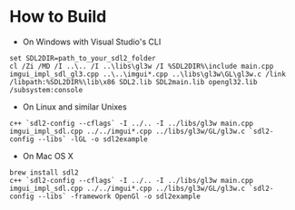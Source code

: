 
# How to Build

- On Windows with Visual Studio's CLI

```
set SDL2DIR=path_to_your_sdl2_folder
cl /Zi /MD /I ..\.. /I ..\libs\gl3w /I %SDL2DIR%\include main.cpp imgui_impl_sdl_gl3.cpp ..\..\imgui*.cpp ..\libs\gl3w\GL\gl3w.c /link /libpath:%SDL2DIR%\lib\x86 SDL2.lib SDL2main.lib opengl32.lib /subsystem:console
```

- On Linux and similar Unixes

```
c++ `sdl2-config --cflags` -I ../.. -I ../libs/gl3w main.cpp imgui_impl_sdl.cpp ../../imgui*.cpp ../libs/gl3w/GL/gl3w.c `sdl2-config --libs` -lGL -o sdl2example
```

- On Mac OS X

```
brew install sdl2
c++ `sdl2-config --cflags` -I ../.. -I ../libs/gl3w main.cpp imgui_impl_sdl.cpp ../../imgui*.cpp ../libs/gl3w/GL/gl3w.c `sdl2-config --libs` -framework OpenGl -o sdl2example
```
